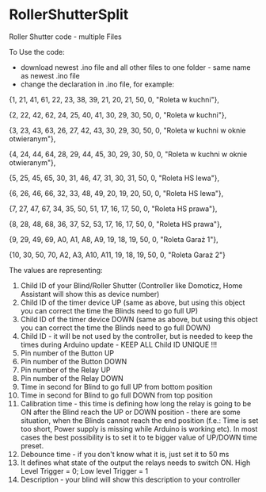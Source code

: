 # RollerShutterSplit
Roller Shutter code - multiple Files


To Use the code:
- download newest .ino file and all other files to one folder - same name as newest .ino file
- change the declaration in .ino file, for example:

{1, 21, 41, 61, 22, 23, 38, 39, 21, 20, 21, 50, 0, "Roleta w kuchni"},

{2, 22, 42, 62, 24, 25, 40, 41, 30, 29, 30, 50, 0, "Roleta w kuchni"},

{3, 23, 43, 63, 26, 27, 42, 43, 30, 29, 30, 50, 0, "Roleta w kuchni w oknie otwieranym"},

{4, 24, 44, 64, 28, 29, 44, 45, 30, 29, 30, 50, 0, "Roleta w kuchni w oknie otwieranym"},

{5, 25, 45, 65, 30, 31, 46, 47, 31, 30, 31, 50, 0, "Roleta HS lewa"},

{6, 26, 46, 66, 32, 33, 48, 49, 20, 19, 20, 50, 0, "Roleta HS lewa"},

{7, 27, 47, 67, 34, 35, 50, 51, 17, 16, 17, 50, 0, "Roleta HS prawa"},

{8, 28, 48, 68, 36, 37, 52, 53, 17, 16, 17, 50, 0, "Roleta HS prawa"},

{9, 29, 49, 69, A0, A1, A8, A9, 19, 18, 19, 50, 0, "Roleta Garaż 1"},

{10, 30, 50, 70, A2, A3, A10, A11, 19, 18, 19, 50, 0, "Roleta Garaż 2"}



The values are representing:
1. Child ID of your Blind/Roller Shutter (Controller like Domoticz, Home Assistant will show this as device number)
2. Child ID of the timer device UP (same as above, but using this object you can correct the time the Blinds need to go full UP)
3. Child ID of the timer device DOWN (same as above, but using this object you can correct the time the Blinds need to go full DOWN)
4. Child ID - it will be not used by the controller, but is needed to keep the times during Arduino update - KEEP ALL Child ID UNIQUE !!!
5. Pin number of the Button UP
6. Pin number of the Button DOWN
7. Pin number of the Relay UP
8. Pin number of the Relay DOWN
9. Time in second for Blind to go full UP from bottom position
10. Time in second for Blind to go full DOWN from top position
11. Calibration time - this time is defining how long the relay is going to be ON after the Blind reach the UP or DOWN position - there are some situation, when the Blinds cannot reach the end position (f.e.: Time is set too short, Power supply is missing while Arduino is working etc). In most cases the best possibility is to set it to te bigger value of UP/DOWN time preset.
12. Debounce time - if you don't know what it is, just set it to 50 ms
13. It defines what state of the output the relays needs to switch ON. High Level Trigger = 0; Low level Trigger = 1
14. Description - your blind will show this description to your controller
